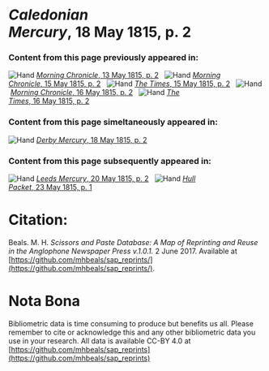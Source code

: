 # *Caledonian Mercury*, 18 May 1815, p. 2  
  
### Content from this page previously appeared in:  
![Hand](http://scissorsandpaste.net/wp-content/uploads/2017/06/smallhandpointer.png) [*Morning Chronicle*, 13 May 1815, p. 2](https://mhbeals.github.io/sap_html/Morning-Chronicle/Morning-Chronicle-13-May-1815-p-2)  
![Hand](http://scissorsandpaste.net/wp-content/uploads/2017/06/smallhandpointer.png) [*Morning Chronicle*, 15 May 1815, p. 2](https://mhbeals.github.io/sap_html/Morning-Chronicle/Morning-Chronicle-15-May-1815-p-2)  
![Hand](http://scissorsandpaste.net/wp-content/uploads/2017/06/smallhandpointer.png) [*The Times*, 15 May 1815, p. 2](https://mhbeals.github.io/sap_html/The-Times/The-Times-15-May-1815-p-2)  
![Hand](http://scissorsandpaste.net/wp-content/uploads/2017/06/smallhandpointer.png) [*Morning Chronicle*, 16 May 1815, p. 2](https://mhbeals.github.io/sap_html/Morning-Chronicle/Morning-Chronicle-16-May-1815-p-2)  
![Hand](http://scissorsandpaste.net/wp-content/uploads/2017/06/smallhandpointer.png) [*The Times*, 16 May 1815, p. 2](https://mhbeals.github.io/sap_html/The-Times/The-Times-16-May-1815-p-2)  
  
### Content from this page simeltaneously appeared in:  
![Hand](http://scissorsandpaste.net/wp-content/uploads/2017/06/smallhandpointer.png) [*Derby Mercury*, 18 May 1815, p. 2](https://mhbeals.github.io/sap_html/Derby-Mercury/Derby-Mercury-18-May-1815-p-2)  
  
### Content from this page subsequently appeared in:  
![Hand](http://scissorsandpaste.net/wp-content/uploads/2017/06/smallhandpointer.png) [*Leeds Mercury*, 20 May 1815, p. 2](https://mhbeals.github.io/sap_html/Leeds-Mercury/Leeds-Mercury-20-May-1815-p-2)  
![Hand](http://scissorsandpaste.net/wp-content/uploads/2017/06/smallhandpointer.png) [*Hull Packet*, 23 May 1815, p. 1](https://mhbeals.github.io/sap_html/Hull-Packet/Hull-Packet-23-May-1815-p-1)  


# Citation: 

Beals. M. H. *Scissors and Paste Database: A Map of Reprinting and Reuse in the Anglophone Newspaper Press v.1.0.1.* 2 June 2017. Available at [https://github.com/mhbeals/sap_reprints/](https://github.com/mhbeals/sap_reprints/). 

# Nota Bona

Bibliometric data is time consuming to produce but benefits us all. Please remember to cite or acknowledge this and any other bibliometric data you use in your research. All data is available CC-BY 4.0 at [https://github.com/mhbeals/sap_reprints](https://github.com/mhbeals/sap_reprints)